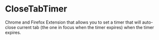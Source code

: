 # CloseTabTimer
Chrome and Firefox Extension that allows you to set a timer that will auto-close current tab (the one in focus when the timer expires) when the timer expires. 
